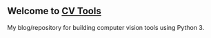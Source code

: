 ## Welcome to [CV Tools](https://john-lee-cooper.github.io/CVTools/)
My blog/repository for building computer vision tools using Python 3.
